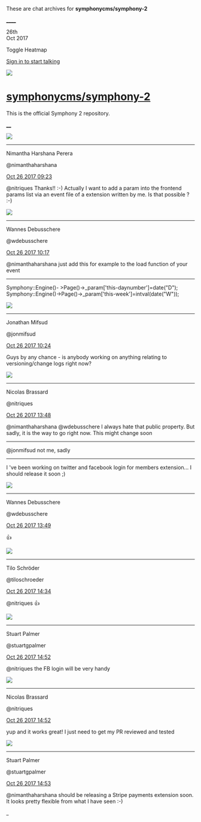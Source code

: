 These are chat archives for **symphonycms/symphony-2**

[__](/symphonycms/symphony-2/archives/2017/10/27)[__](/symphonycms/symphony-2/archives/2017/10/25)

26th  
Oct 2017

Toggle Heatmap

[Sign in to start talking](/login?action=login&button=archive-login)

![](https://avatars-02.gitter.im/group/iv/3/57542c45c43b8c601977197e?s=48)

#  [symphonycms/symphony-2](/symphonycms/symphony-2)

This is the official Symphony 2 repository.

[ __](/orgs/symphonycms/rooms "More symphonycms rooms")

![](https://avatars2.githubusercontent.com/u/10864598?v=4&s=30)

____

Nimantha Harshana Perera

@nimanthaharshana

[Oct 26 2017
09:23](https://gitter.im/symphonycms/symphony-2?at=59f1a99c4ff065ac1879ddf1)

@nitriques Thanks!! :-) Actually I want to add a param into the frontend
params list via an event file of a extension written by me. Is that possible ?
:-)

![](https://avatars1.githubusercontent.com/u/4136426?v=4&s=30)

____

Wannes Debusschere

@wdebusschere

[Oct 26 2017
10:17](https://gitter.im/symphonycms/symphony-2?at=59f1b62ae44c43700a7d59fb)

@nimanthaharshana just add this for example to the load function of your event

____

Symphony::Engine()- >Page()->_param['this-daynumber']=date("D");
Symphony::Engine()->Page()->_param['this-week']=intval(date("W"));

![](https://avatars1.githubusercontent.com/u/859775?v=4&s=30)

____

Jonathan Mifsud

@jonmifsud

[Oct 26 2017
10:24](https://gitter.im/symphonycms/symphony-2?at=59f1b7cdb20c6424294d18bf)

Guys by any chance - is anybody working on anything relating to
versioning/change logs right now?

![](https://avatars1.githubusercontent.com/u/771169?v=4&s=30)

____

Nicolas Brassard

@nitriques

[Oct 26 2017
13:48](https://gitter.im/symphonycms/symphony-2?at=59f1e7ca4ff065ac187b5703)

@nimanthaharshana @wdebusschere I always hate that public property. But sadly,
it is the way to go right now. This might change soon

____

@jonmifsud not me, sadly

____

I 've been working on twitter and facebook login for members extension... I
should release it soon ;)

![](https://avatars1.githubusercontent.com/u/4136426?v=4&s=30)

____

Wannes Debusschere

@wdebusschere

[Oct 26 2017
13:49](https://gitter.im/symphonycms/symphony-2?at=59f1e8034ff065ac187b583f)

:+1:

![](https://avatars1.githubusercontent.com/u/4321647?v=4&s=30)

____

Tilo Schröder

@tiloschroeder

[Oct 26 2017
14:34](https://gitter.im/symphonycms/symphony-2?at=59f1f2638808bed73d2f1c19)

@nitriques 👍

![](https://avatars1.githubusercontent.com/u/825064?v=4&s=30)

____

Stuart Palmer

@stuartgpalmer

[Oct 26 2017
14:52](https://gitter.im/symphonycms/symphony-2?at=59f1f69ef7299e8f5335cc53)

@nitriques the FB login will be very handy

![](https://avatars1.githubusercontent.com/u/771169?v=4&s=30)

____

Nicolas Brassard

@nitriques

[Oct 26 2017
14:52](https://gitter.im/symphonycms/symphony-2?at=59f1f6c08808bed73d2f3975)

yup and it works great! I just need to get my PR reviewed and tested

![](https://avatars1.githubusercontent.com/u/825064?v=4&s=30)

____

Stuart Palmer

@stuartgpalmer

[Oct 26 2017
14:53](https://gitter.im/symphonycms/symphony-2?at=59f1f6e14ff065ac187bb393)

@nimanthaharshana should be releasing a Stripe payments extension soon. It
looks pretty flexible from what I have seen :-)

_

